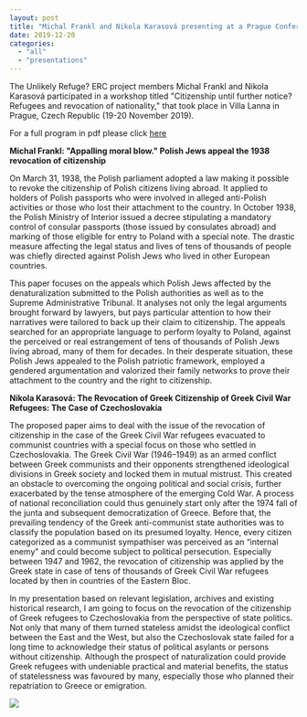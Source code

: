 ```yaml
---
layout: post
title: "Michal Frankl and Nikola Karasová presenting at a Prague Conference on Citizenship"
date: 2019-12-20
categories: 
  - "all"
  - "presentations"
---
```


The Unlikely Refuge? ERC project members Michal Frankl and Nikola Karasová participated in a workshop titled "Citizenship until further notice? Refugees and revocation of nationality," that took place in Villa Lanna in Prague, Czech Republic (19-20 November 2019).

For a full program in pdf please click [here](https://www.unlikely-refuge.eu/wp-content/uploads/2019/11/Citizenship_until_further_notice_program.pdf)

**Michal Frankl: "Appalling moral blow." Polish Jews appeal the 1938 revocation of citizenship**

On March 31, 1938, the Polish parliament adopted a law making it possible to revoke the citizenship of Polish citizens living abroad. It applied to holders of Polish passports who were involved in alleged anti-Polish activities or those who lost their attachment to the country. In October 1938, the Polish Ministry of Interior issued a decree stipulating a mandatory control of consular passports (those issued by consulates abroad) and marking of those eligible for entry to Poland with a special note. The drastic measure affecting the legal status and lives of tens of thousands of people was chiefly directed against Polish Jews who lived in other European countries.

This paper focuses on the appeals which Polish Jews affected by the denaturalization submitted to the Polish authorities as well as to the Supreme Administrative Tribunal. It analyses not only the legal arguments brought forward by lawyers, but pays particular attention to how their narratives were tailored to back up their claim to citizenship. The appeals searched for an appropriate language to perform loyalty to Poland, against the perceived or real estrangement of tens of thousands of Polish Jews living abroad, many of them for decades. In their desperate situation, these Polish Jews appealed to the Polish patriotic framework, employed a gendered argumentation and valorized their family networks to prove their attachment to the country and the right to citizenship.

**Nikola Karasová: The Revocation of Greek Citizenship of Greek Civil War Refugees: The Case of Czechoslovakia**

The proposed paper aims to deal with the issue of the revocation of citizenship in the case of the Greek Civil War refugees evacuated to communist countries with a special focus on those who settled in Czechoslovakia. The Greek Civil War (1946–1949) as an armed conflict between Greek communists and their opponents strengthened ideological divisions in Greek society and locked them in mutual mistrust. This created an obstacle to overcoming the ongoing political and social crisis, further exacerbated by the tense atmosphere of the emerging Cold War. A process of national reconciliation could thus genuinely start only after the 1974 fall of the junta and subsequent democratization of Greece. Before that, the prevailing tendency of the Greek anti-communist state authorities was to classify the population based on its presumed loyalty. Hence, every citizen categorized as a communist sympathiser was perceived as an “internal enemy” and could become subject to political persecution. Especially between 1947 and 1962, the revocation of citizenship was applied by the Greek state in case of tens of thousands of Greek Civil War refugees located by then in countries of the Eastern Bloc.

In my presentation based on relevant legislation, archives and existing historical research, I am going to focus on the revocation of the citizenship of Greek refugees to Czechoslovakia from the perspective of state politics. Not only that many of them turned stateless amidst the ideological conflict between the East and the West, but also the Czechoslovak state failed for a long time to acknowledge their status of political asylants or persons without citizenship. Although the prospect of naturalization could provide Greek refugees with undeniable practical and material benefits, the status of statelessness was favoured by many, especially those who planned their repatriation to Greece or emigration.

![](../../../../assets/images/cover-page-001-724x1024.jpg)
